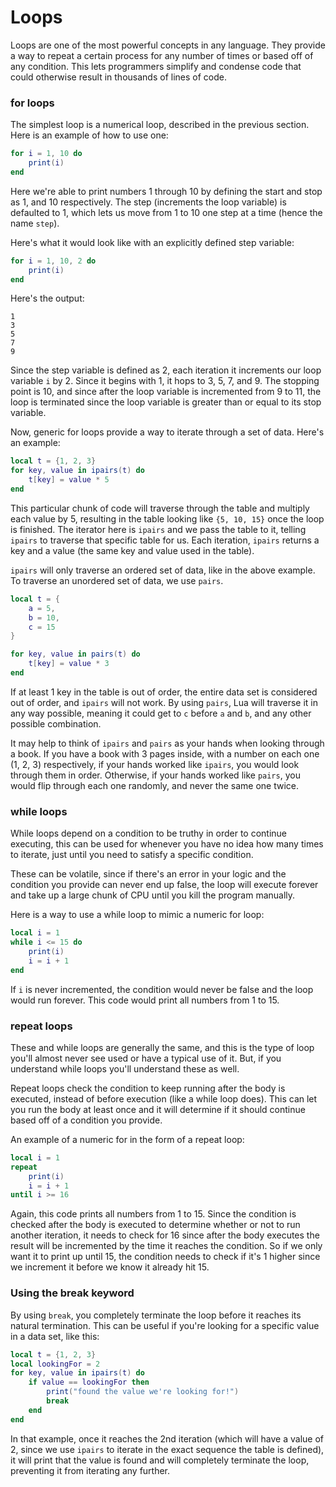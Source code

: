 # Loops

Loops are one of the most powerful concepts in any language. They provide a way to repeat a certain process for any number of times or based off of any condition. This lets programmers simplify and condense code that could otherwise result in thousands of lines of code.

### for loops

The simplest loop is a numerical loop, described in the previous section. Here is an example of how to use one:

```lua
for i = 1, 10 do
    print(i)
end
```

Here we're able to print numbers 1 through 10 by defining the start and stop as 1, and 10 respectively. The step (increments the loop variable) is defaulted to 1, which lets us move from 1 to 10 one step at a time (hence the name `step`).

Here's what it would look like with an explicitly defined step variable:

```lua
for i = 1, 10, 2 do
    print(i)
end
```

Here's the output:

```
1
3
5
7
9
```

Since the step variable is defined as 2, each iteration it increments our loop variable `i` by 2. Since it begins with 1, it hops to 3, 5, 7, and 9. The stopping point is 10, and since after the loop variable is incremented from 9 to 11, the loop is terminated since the loop variable is greater than or equal to its stop variable.

Now, generic for loops provide a way to iterate through a set of data. Here's an example:

```lua
local t = {1, 2, 3}
for key, value in ipairs(t) do
    t[key] = value * 5
end
```

This particular chunk of code will traverse through the table and multiply each value by 5, resulting in the table looking like `{5, 10, 15}` once the loop is finished. The iterator here is `ipairs` and we pass the table to it, telling `ipairs` to traverse that specific table for us. Each iteration, `ipairs` returns a key and a value (the same key and value used in the table).

`ipairs` will only traverse an ordered set of data, like in the above example. To traverse an unordered set of data, we use `pairs`.

```lua
local t = {
    a = 5,
    b = 10,
    c = 15
}

for key, value in pairs(t) do
    t[key] = value * 3
end
```

If at least 1 key in the table is out of order, the entire data set is considered out of order, and `ipairs` will not work. By using `pairs`, Lua will traverse it in any way possible, meaning it could get to `c` before `a` and `b`, and any other possible combination.

It may help to think of `ipairs` and `pairs` as your hands when looking through a book. If you have a book with 3 pages inside, with a number on each one (1, 2, 3) respectively, if your hands worked like `ipairs`, you would look through them in order. Otherwise, if your hands worked like `pairs`, you would flip through each one randomly, and never the same one twice.

### while loops

While loops depend on a condition to be truthy in order to continue executing, this can be used for whenever you have no idea how many times to iterate, just until you need to satisfy a specific condition.

These can be volatile, since if there's an error in your logic and the condition you provide can never end up false, the loop will execute forever and take up a large chunk of CPU until you kill the program manually.

Here is a way to use a while loop to mimic a numeric for loop:

```lua
local i = 1
while i <= 15 do
    print(i)
    i = i + 1
end
```

If `i` is never incremented, the condition would never be false and the loop would run forever. This code would print all numbers from 1 to 15.

### repeat loops

These and while loops are generally the same, and this is the type of loop you'll almost never see used or have a typical use of it. But, if you understand while loops you'll understand these as well.

Repeat loops check the condition to keep running after the body is executed, instead of before execution (like a while loop does). This can let you run the body at least once and it will determine if it should continue based off of a condition you provide.

An example of a numeric for in the form of a repeat loop:

```lua
local i = 1
repeat
    print(i)
    i = i + 1
until i >= 16
```

Again, this code prints all numbers from 1 to 15. Since the condition is checked after the body is executed to determine whether or not to run another iteration, it needs to check for 16 since after the body executes the result will be incremented by the time it reaches the condition. So if we only want it to print up until 15, the condition needs to check if it's 1 higher since we increment it before we know it already hit 15.

### Using the break keyword

By using `break`, you completely terminate the loop before it reaches its natural termination. This can be useful if you're looking for a specific value in a data set, like this:

```lua
local t = {1, 2, 3}
local lookingFor = 2
for key, value in ipairs(t) do
    if value == lookingFor then
        print("found the value we're looking for!")
        break
    end
end
```

In that example, once it reaches the 2nd iteration (which will have a value of 2, since we use `ipairs` to iterate in the exact sequence the table is defined), it will print that the value is found and will completely terminate the loop, preventing it from iterating any further.
